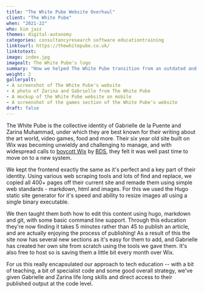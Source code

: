 ```yaml
---
title: "The White Pube Website Overhaul"
client: "The White Pube"
when: "2021-22"
who: kim jazz
themes: digital-autonomy
categories: consultancyresearch software educationtraining
linktourl: https://thewhitepube.co.uk/
linktotext:
image: index.jpg
imagealt: The White Pube's logo
summary: "How we helped The White Pube transition from an outdated and user-unfriendly Wix site to a properly structured and accessible static site, and learn basic web skills in the process."
weight: 3
galleryalt:
- A screenshot of The White Pube's website
- A photo of Zarina and Gabrielle from The White Pube
- A mockup of the White Pube website on mobile
- A screenshot of the games section of the White Pube's website
draft: false
---
```


The White Pube is the collective identity of Gabrielle de la Puente and Zarina Muhammad, under which they are best known for their writing about the art world, video games, food and more. Their six year old site built on Wix was becoming unwieldy and challenging to manage, and with widespread calls to [boycott Wix](https://boycottwix.org/) by [BDS](https://bdsmovement.net/), they felt it was well past time to move on to a new system.

We kept the frontend exactly the same as it's perfect and a key part of their identity. Using various web scraping tools and lots of find and replace, we copied all 400+ pages off their current site and remade them using simple web standards - markdown, html and images. For this we used the Hugo static site generator for it's speed and ability to resize images all using a single binary executable.

We then taught them both how to edit this content using hugo, markdown and git, with some basic command line support. Through this education they're now finding it takes 5 minutes rather than 45 to publish an article, and are actually enjoying the process of publishing! As a result of this the site now has several new sections as it's easy for them to add, and Gabrielle has created her own site from scratch using the tools we gave them. It's also free to host so is saving them a little bit every month over Wix.

For us this really encapsulated our approach to tech education -- with a bit of teaching, a bit of specialist code and some good overall strategy, we've given Gabrielle and Zarina life long skills and direct access to their published output at the code level.
